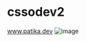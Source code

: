# cssodev2
www.patika.dev
![image](https://user-images.githubusercontent.com/105206130/183959604-34cb6d2b-f35e-4646-8bcc-a797d9243c94.png)

